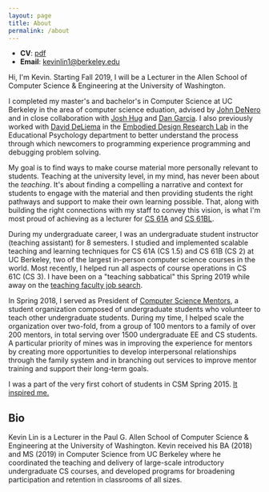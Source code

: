 ```yaml
---
layout: page
title: About
permalink: /about
---
```


- **CV**: [pdf](/cv)
- **Email**: <kevinlin1@berkeley.edu>

Hi, I'm Kevin. Starting Fall 2019, I will be a Lecturer in the Allen School of
Computer Science & Engineering at the University of Washington.

I completed my master's and bachelor's in Computer Science at UC Berkeley in
the area of computer science eduation, advised by [John DeNero][] and in close
collaboration with [Josh Hug][] and [Dan Garcia][]. I also previously worked
with [David DeLiema][] in the [Embodied Design Research Lab][EDRL] in the
Educational Psychology department to better understand the process through
which newcomers to programming experience programming and debugging problem
solving.

My goal is to find ways to make course material more personally relevant to
students. Teaching at the university level, in my mind, has never been about
the *teaching*. It's about finding a compelling a narrative and context for
students to engage with the material and then providing students the right
pathways and support to make their own learning possible. That, along with
building the right connections with my staff to convey this vision, is what I'm
most proud of achieving as a lecturer for [CS 61A][] and [CS 61BL][].

During my undergraduate career, I was an undergraduate student instructor
(teaching assistant) for 8 semesters. I studied and implemented scalable
teaching and learning techniques for CS 61A (CS 1.5) and CS 61B (CS 2) at UC
Berkeley, two of the largest in-person computer science courses in the world.
Most recently, I helped run all aspects of course operations in CS 61C (CS 3).
I have been on a "teaching sabbatical" this Spring 2019 while away on the
[teaching faculty job search](/recruiting).

In Spring 2018, I served as President of [Computer Science Mentors][], a
student organization composed of undergraduate students who volunteer to teach
other undergraduate students. During my time, I helped scale the organization
over two-fold, from a group of 100 mentors to a family of over 200 mentors, in
total serving over 1500 undergraduate EE and CS students. A particular priority
of mines was in improving the experience for mentors by creating more
opportunities to develop interpersonal relationships through the family system
and in branching out services to improve mentor training and support their
long-term goals.

I was a part of the very first cohort of students in CSM Spring 2015. [It
inspired me.][Year One]

[John DeNero]: http://denero.org/
[Josh Hug]: http://www.dailycal.org/2017/06/19/thank-josh-hug/
[Dan Garcia]: https://people.eecs.berkeley.edu/~ddgarcia/
[David DeLiema]: http://www.david-deliema.com
[EDRL]: https://edrl.berkeley.edu/
[CS 61A]: http://inst.eecs.berkeley.edu/~cs61a/su17/
[CS 61BL]: https://cs61bl.org/su18
[CS 61BL SU16 Staff]: https://cs61bl.org/su16/staff.html
[Computer Science Mentors]: https://csmentors.berkeley.edu/
[Year One]: /2016/08/22/Year-One.html

## Bio

Kevin Lin is a Lecturer in the Paul G. Allen School of Computer Science &
Engineering at the University of Washington. Kevin received his BA (2018) and
MS (2019) in Computer Science from UC Berkeley where he coordinated the
teaching and delivery of large-scale introductory undergraduate CS courses, and
developed programs for broadening participation and retention in classrooms of
all sizes.
